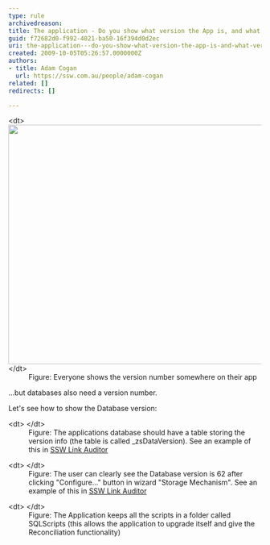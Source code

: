```yaml
---
type: rule
archivedreason: 
title: The application - Do you show what version the App is, and what version the Database is?
guid: f72682d0-f992-4021-ba50-16f394d0d2ec
uri: the-application---do-you-show-what-version-the-app-is-and-what-version-the-database-is
created: 2009-10-05T05:26:57.0000000Z
authors:
- title: Adam Cogan
  url: https://ssw.com.au/people/adam-cogan
related: []
redirects: []

---
```


<dl class="image">    &lt;dt&gt;<img width="625" height="522" alt="" style="width:576px;height:475px;" src="LinkAuditor.png"> &lt;/dt&gt;
    <dd>Figure: Everyone shows the version number somewhere on their app </dd></dl> ...but databases also need a version number.

 Let's see how to show the Database version:    
<!--endintro-->
<dl class="image">    &lt;dt&gt;<img alt="" src="zsVersionTable.png"> &lt;/dt&gt;
    <dd>Figure: The applications database should have a table storing the version info (the table is called _zsDataVersion). See an example of this in <a href="http://www.ssw.com.au/SSW/LinkAuditor/">SSW Link Auditor</a> </dd></dl><dl class="image">    &lt;dt&gt;<img alt="" src="LinkAuditorVersion.png"> &lt;/dt&gt;
    <dd>Figure: The user can clearly see the Database version is 62 after clicking "Configure..." button in wizard "Storage Mechanism". See an example of this in <a href="http://www.ssw.com.au/SSW/LinkAuditor/">SSW Link Auditor</a> </dd></dl><dl class="image">    &lt;dt&gt;<img alt="" src="ChangeScripts.jpg"> &lt;/dt&gt;
    <dd>Figure: The Application keeps all the scripts in a folder called SQLScripts (this allows the application to upgrade itself and give the Reconciliation functionality) </dd></dl>
